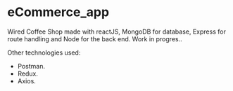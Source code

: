 # eCommerce_app

Wired Coffee Shop made with reactJS, MongoDB for database, Express for route handling and Node for the back end. 
Work in progres.. 

Other technologies used:
  * Postman.
  * Redux.
  * Axios. 

